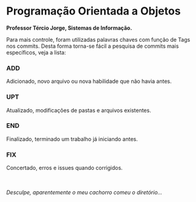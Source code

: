 <h1> Programação Orientada a Objetos </h1>

<b>Professor Tércio Jorge, Sistemas de Informação.</b>

Para mais controle, foram utilizadas palavras chaves com função de Tags nos commits.
Desta forma torna-se fácil a pesquisa de commits mais específicos, veja a lista:

<h3>ADD</h3> Adicionado, novo arquivo ou nova habilidade que não havia antes.
<h3>UPT</h3> Atualizado, modificações de pastas e arquivos existentes.
<h3>END</h3> Finalizado, terminado um trabalho já iniciando antes.
<h3>FIX</h3> Concertado, erros e issues quando corrigidos.

<i><br><br>Desculpe, aparentemente o meu cachorro comeu o diretório...<i>